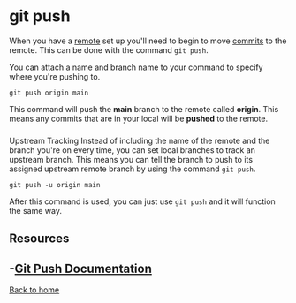 # git push
When you have a [remote](./REMOTE.md) set up you'll need to begin to move [commits](./COMMIT.md) to the remote.
This can be done with the command `git push`.

You can attach a name and branch name to your command to specify where you're pushing to.
```
git push origin main
```
This command will push the **main** branch to the remote called **origin**.
This means any commits that are in your local will be **pushed** to the remote.

### 
Upstream Tracking
Instead of including the name of the remote and the branch you're on every time, you can set local branches to track an upstream branch.
This means you can tell the branch to push to its assigned upstream remote branch by using the command `git push`.
```
git push -u origin main
```
After this command is used, you can just use `git push` and it will function the same way.

## Resources
-[Git Push Documentation](https://git-scm/docs/git-push)
---
[Back to home](../README.md)

